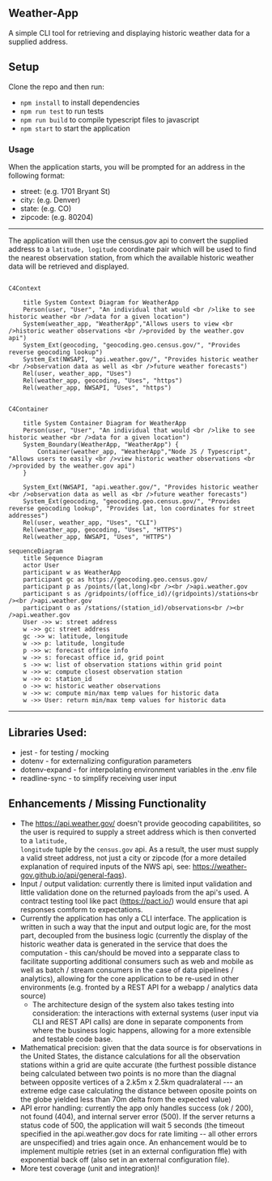 ## Weather-App
A simple CLI tool for retrieving and displaying historic weather data for a supplied address.

## Setup
Clone the repo and then run:
  * <code>npm install</code> to install dependencies
  * <code>npm run test</code> to run tests
  * <code>npm run build</code> to compile typescript files to javascript
  * <code>npm start</code> to start the application

### Usage
When the application starts, you will be prompted for an address in the following format:
  * street: (e.g. 1701 Bryant St)
  * city: (e.g. Denver)
  * state: (e.g. CO)
  * zipcode: (e.g. 80204)
 <hr />
The application will then use the census.gov api to convert the supplied address to a <code>latitude, logitude</code> coordinate pair
which will be used to find the nearest observation station, from which the available historic weather data will be retrieved and
displayed.

```mermaid

C4Context
    
    title System Context Diagram for WeatherApp
    Person(user, "User", "An individual that would <br />like to see historic weather <br />data for a given location")
    System(weather_app, "WeatherApp","Allows users to view <br />historic weather observations <br />provided by the weather.gov api")
    System_Ext(geocoding, "geocoding.geo.census.gov/", "Provides reverse geocoding lookup")
    System_Ext(NWSAPI, "api.weather.gov/", "Provides historic weather <br />observation data as well as <br />future weather forecasts")
    Rel(user, weather_app, "Uses")
    Rel(weather_app, geocoding, "Uses", "https")
    Rel(weather_app, NWSAPI, "Uses", "https")

```

```mermaid

C4Container
    
    title System Container Diagram for WeatherApp
    Person(user, "User", "An individual that would <br />like to see historic weather <br />data for a given location")
    System_Boundary(WeatherApp, "WeatherApp") {
        Container(weather_app, "WeatherApp","Node JS / Typescript", "Allows users to easily <br />view historic weather observations <br />provided by the weather.gov api")
    }
    
    System_Ext(NWSAPI, "api.weather.gov/", "Provides historic weather <br />observation data as well as <br />future weather forecasts")
    System_Ext(geocoding, "geocoding.geo.census.gov/", "Provides reverse geocoding lookup", "Provides lat, lon coordinates for street addresses")
    Rel(user, weather_app, "Uses", "CLI")
    Rel(weather_app, geocoding, "Uses", "HTTPS")
    Rel(weather_app, NWSAPI, "Uses", "HTTPS")

```


```mermaid
sequenceDiagram
    title Sequence Diagram 
    actor User
    participant w as WeatherApp
    participant gc as https://geocoding.geo.census.gov/
    participant p as /points/(lat,long)<br /><br />api.weather.gov
    participant s as /gridpoints/(office_id)/(gridpoints)/stations<br /><br />api.weather.gov
    participant o as /stations/(station_id)/observations<br /><br />api.weather.gov
    User ->> w: street address
    w ->> gc: street address
    gc ->> w: latitude, longitude
    w ->> p: latitude, longitude
    p ->> w: forecast office info
    w ->> s: forecast office id, grid point
    s ->> w: list of observation stations within grid point
    w ->> w: compute closest observation station
    w ->> o: station_id
    o ->> w: historic weather observations
    w ->> w: compute min/max temp values for historic data
    w ->> User: return min/max temp values for historic data
```

---


## Libraries Used:
* jest - for testing / mocking
* dotenv - for externalizing configuration parameters
* dotenv-expand - for interpolating environment variables in the .env file
* readline-sync - to simplify receiving user input

## Enhancements / Missing Functionality
* The https://api.weather.gov/ doesn't provide geocoding capabilitites, so the user is required to supply a street address which is then converted to a <code>latitude, longitude</code> tuple by the <code>census.gov</code> api.  As a result, the user must supply a valid street address, not just a city or zipcode (for a more detailed explanation of required inputs of the NWS api, see: https://weather-gov.github.io/api/general-faqs).  
* Input / output validation: currently there is limited input validation and little validation done on the returned payloads from the api's used.  A contract testing tool like pact (https://pact.io/) would ensure that api responses comform to expectations.
* Currently the application has only a CLI interface.  The application is written in such a way that the input and output logic are, for the most part, decoupled from the business logic (currently the display of the historic weather data is generated in the service that does the computation - this can/should be moved into a sepparate class to facilitate supporting additional consumers such as web and mobile as well as batch / stream consumers in the case of data pipelines / analytics), allowing for the core application to be re-used in other environments (e.g. fronted by a REST API for a webapp / analytics data source)
    * The architecture design of the system also takes testing into consideration: the interactions with external systems (user input via CLI and REST API calls) are done in separate components from where the business logic happens, allowing for a more extensible and testable code base.
* Mathematical precision: given that the data source is for observations in the United States, the distance calculations for all the observation stations within a grid are quite accurate (the furthest possible distance being calculated between two points is no more than the diagnal between opposite vertices of a 2.k5m x 2.5km quadralateral --- an extreme edge case calculating the distance between oposite points on the globe yielded less than 70m  delta from the expected value)
* API error handling: currently the app only handles success (ok / 200), not found (404), and internal server error (500).  If the server returns a status code of 500, the application will wait 5 seconds (the timeout specified in the api.weather.gov docs for rate limiting -- all other errors are unspecified) and tries again once.  An enhancement would be to implement multiple retries (set in an external configuration ffle) with exponential back off (also set in an external configuration file).
* More test coverage (unit and integration)!
